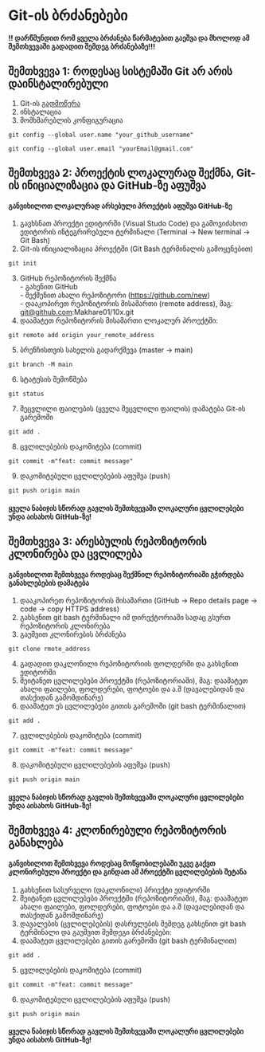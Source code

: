 <h1 id="git-ის-ბრძანებები">Git-ის ბრძანებები</h1>
<h4 id="დარწმუნდით-რომ-ყველა-ბრძანება-წარმატებით-გაეშვა-და-მხოლოდ-ამ-შემთხვევაში-გადადით-შემდეგ-ბრძანებაზე">!! დარწმუნდით რომ ყველა ბრძანება წარმატებით გაეშვა და მხოლოდ ამ შემთხვევაში გადადით შემდეგ ბრძანებაზე!!!</h4>
<h2 id="შემთხვევა-1-როდესაც-სისტემაში-git-არ-არის-დაინსტალირებული">შემთხვევა 1: როდესაც სისტემაში Git არ არის დაინსტალირებული</h2>
<ol>
<li>Git-ის <a href="https://git-scm.com/downloads">გადმოწერა</a></li>
<li>ინსტალაცია</li>
<li>მომხმარებლის კონფიგურაცია</li>
</ol>
<pre class=" language-bash"><code class="prism  language-bash"><span class="token function">git</span> config --global user.name <span class="token string">"your_github_username"</span>
</code></pre>
<pre class=" language-bash"><code class="prism  language-bash"><span class="token function">git</span> config --global user.email <span class="token string">"yourEmail@gmail.com"</span>
</code></pre>
<h2 id="შემთხვევა-2-პროექტის-ლოკალურად-შექმნა-git-ის-ინიციალიზაცია-და-github-ზე-აფუშვა">შემთხვევა 2: პროექტის ლოკალურად შექმნა, Git-ის ინიციალიზაცია და GitHub-ზე აფუშვა</h2>
<h4 id="განვიხილოთ-ლოკალურად-არსებული-პროექტის-აფუშვა-github-ზე">განვიხილოთ ლოკალურად არსებული პროექტის აფუშვა GitHub-ზე</h4>
<ol>
<li>გავხსნათ პროექტი ედიტორში (Visual Studo Code) და გამოვიძახოთ ედიტორის ინტეგრირებული ტერმინალი (Terminal -&gt; New terminal -&gt; Git Bash)</li>
<li>Git-ის ინიციალიზაცია პროექტში (Git Bash ტერმინალის გამოყენებით)</li>
</ol>
<pre class=" language-bash"><code class="prism  language-bash"><span class="token function">git</span> init
</code></pre>
<ol start="3">
<li>GitHub რეპოზიტორის შექმნა<br>
- გახენით GitHub<br>
- შექმენით ახალი რეპოზიტორი (<a href="https://github.com/new">https://github.com/new</a>)<br>
- დააკოპირეთ რეპოზიტორის მისამართი (remote address), მაგ: <a href="mailto:git@github.com">git@github.com</a>:Makhare01/10x.git</li>
<li>დაამატეთ რეპოზიტორის მისამართი ლოკალურ პროექტში:</li>
</ol>
<pre class=" language-bash"><code class="prism  language-bash"><span class="token function">git</span> remote add origin your_remote_address
</code></pre>
<ol start="5">
<li>ბრენჩისთვის სახელის გადარქმევა (master -&gt; main)</li>
</ol>
<pre class=" language-bash"><code class="prism  language-bash"><span class="token function">git</span> branch -M main
</code></pre>
<ol start="6">
<li>სტატუსის შემოწმება</li>
</ol>
<pre class=" language-bash"><code class="prism  language-bash"><span class="token function">git</span> status
</code></pre>
<ol start="7">
<li>შეცვლილი ფაილების (ყველა შეცვლილი ფაილის) დამატება Git-ის გარემოში</li>
</ol>
<pre class=" language-bash"><code class="prism  language-bash"><span class="token function">git</span> add <span class="token keyword">.</span>
</code></pre>
<ol start="8">
<li>ცვლილებების დაკომიტება (commit)</li>
</ol>
<pre class=" language-bash"><code class="prism  language-bash"><span class="token function">git</span> commit -m<span class="token string">"feat: commit message"</span>
</code></pre>
<ol start="9">
<li>დაკომიტებული ცვლილებების აფუშვა (push)</li>
</ol>
<pre class=" language-bash"><code class="prism  language-bash"><span class="token function">git</span> push origin main
</code></pre>
<h4 id="ყველა-ნაბიჯის-სწორად-გავლის-შემთხვევაში-ლოკალური-ცვლილებები-უნდა-აისახოს-github-ზე">ყველა ნაბიჯის სწორად გავლის შემთხვევაში ლოკალური ცვლილებები უნდა აისახოს GitHub-ზე!</h4>
<h2 id="შემთხვევა-3-არესბულის-რეპოზიტორის-კლონირება-და-ცვლილება">შემთხვევა 3: არესბულის რეპოზიტორის კლონირება და ცვლილება</h2>
<h4 id="განვიხილოთ-შემთხვევა-როდესაც-შექმნილ-რეპოზიტორიაში-გჭირდება-განახლებების-დამატება">განვიხილოთ შემთხვევა როდესაც შექმნილ რეპოზიტორიაში გჭირდება განახლებების დამატება</h4>
<ol>
<li>დააკოპირეთ რეპოზიტორის მისამართი (GitHub -&gt; Repo details page -&gt; code -&gt; copy HTTPS address)</li>
<li>გახსენით git bash ტერმინალი იმ დირექტორიაში სადაც გსურთ რეპოზიტორის კლონირება</li>
<li>გაუშვით კლონირების ბრძანება</li>
</ol>
<pre class=" language-bash"><code class="prism  language-bash"><span class="token function">git</span> clone rmote_address
</code></pre>
<ol start="4">
<li>გადადით დაკლონილი რეპოზიტორიის ფოლდერში და გახსენით ედიტორში</li>
<li>შეიტანეთ ცვლილებები პროექტში (რეპოზიტორიაში), მაგ: დაამატეთ ახალი ფაილები, ფოლდერები, ფოტოები და ა.შ (დავალებიდან და თასქიდან გამომდინარე)</li>
<li>დაამატეთ ეს ცვლილებები გითის გარემოში (git bash ტერმინალით)</li>
</ol>
<pre class=" language-bash"><code class="prism  language-bash"><span class="token function">git</span> add <span class="token keyword">.</span>
</code></pre>
<ol start="7">
<li>ცვლილებების დაკომიტება (commit)</li>
</ol>
<pre class=" language-bash"><code class="prism  language-bash"><span class="token function">git</span> commit -m<span class="token string">"feat: commit message"</span>
</code></pre>
<ol start="8">
<li>დაკომიტებული ცვლილებების აფუშვა (push)</li>
</ol>
<pre class=" language-bash"><code class="prism  language-bash"><span class="token function">git</span> push origin main
</code></pre>
<h4 id="ყველა-ნაბიჯის-სწორად-გავლის-შემთხვევაში-ლოკალური-ცვლილებები-უნდა-აისახოს-github-ზე-1">ყველა ნაბიჯის სწორად გავლის შემთხვევაში ლოკალური ცვლილებები უნდა აისახოს GitHub-ზე!</h4>
<h2 id="შემთხვევა-4-კლონირებული-რეპოზიტორის-განახლება">შემთხვევა 4: კლონირებული რეპოზიტორის განახლება</h2>
<h4 id="განვიხილოთ-შემთხვევა-როდესაც-მოწყობილებაში-უკვე-გაქვთ-კლონირებული-პროექტი-და-გინდათ-ამ-პროექტში-ცვლილებების-შეტანა">განვიხილოთ შემთხვევა როდესაც მოწყობილებაში უკვე გაქვთ კლონირებული პროექტი და გინდათ ამ პროექტში ცვლილებების შეტანა</h4>
<ol>
<li>გახსენით სასურველი (დაკლონილი) პრიექტი ედიტორში</li>
<li>შეიტანეთ ცვლილებები პროექტში (რეპოზიტორიაში), მაგ: დაამატეთ ახალი ფაილები, ფოლდერები, ფოტოები და ა.შ (დავალებიდან და თასქიდან გამომდინარე)</li>
<li>დავალების (ცვლილებების) დასრულების შემდეგ გახსენით git bash ტერმინალი და გაუშვით შემდეგი ბრძანებები:</li>
<li>დაამატეთ ცვლილებები გითის გარემოში (git bash ტერმინალით)</li>
</ol>
<pre class=" language-bash"><code class="prism  language-bash"><span class="token function">git</span> add <span class="token keyword">.</span>
</code></pre>
<ol start="5">
<li>ცვლილებების დაკომიტება (commit)</li>
</ol>
<pre class=" language-bash"><code class="prism  language-bash"><span class="token function">git</span> commit -m<span class="token string">"feat: commit message"</span>
</code></pre>
<ol start="6">
<li>დაკომიტებული ცვლილებების აფუშვა (push)</li>
</ol>
<pre class=" language-bash"><code class="prism  language-bash"><span class="token function">git</span> push origin main
</code></pre>
<h4 id="ყველა-ნაბიჯის-სწორად-გავლის-შემთხვევაში-ლოკალური-ცვლილებები-უნდა-აისახოს-github-ზე-2">ყველა ნაბიჯის სწორად გავლის შემთხვევაში ლოკალური ცვლილებები უნდა აისახოს GitHub-ზე!</h4>

